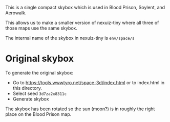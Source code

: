 This is a single compact skybox which is used in Blood Prison, Soylent, and
Aerowalk.

This allows us to make a smaller version of nexuiz-tiny where all three
of those maps use the same skybox.

The internal name of the skybox in nexuiz-tiny is `env/space/s`

# Original skybox

To generate the original skybox:

* Go to https://tools.wwwtyro.net/space-3d/index.html or to index.html
  in this directory.
* Select seed `3d7za2x8311c`
* Generate skybox

The skybox has been rotated so the sun (moon?) is in roughly the right 
place on the Blood Prison map.
